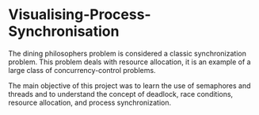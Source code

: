 # Visualising-Process-Synchronisation
The dining philosophers problem is considered a classic synchronization problem. This problem
deals with resource allocation, it is an example of a large class of concurrency-control problems.

The main objective of this project was to learn the use of semaphores and threads and to
understand the concept of deadlock, race conditions, resource allocation, and process
synchronization.
